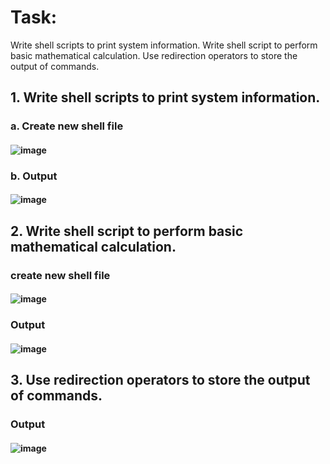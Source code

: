 # Task:
Write shell scripts to print system information.
Write shell script to perform basic mathematical calculation.
Use redirection operators to store the output of commands.

## 1. Write shell scripts to print system information.
### a. Create new shell file
#### ![image](https://github.com/user-attachments/assets/20d6abdf-8208-4c9c-abd2-bd0131b9f446)
### b. Output
#### ![image](https://github.com/user-attachments/assets/d050c90b-9fb9-4edd-8714-2d2099810f01)

## 2. Write shell script to perform basic mathematical calculation.
### create new shell file
#### ![image](https://github.com/user-attachments/assets/c9470318-5da9-477a-a757-9d2872759192)
### Output
#### ![image](https://github.com/user-attachments/assets/437b7237-78b8-49e3-ace1-247e3b5b4d99)

## 3. Use redirection operators to store the output of commands.
### Output
#### ![image](https://github.com/user-attachments/assets/56b22a66-9b17-4327-98a1-28e02d5cf162)

